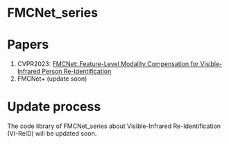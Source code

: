 # FMCNet_series

# Papers
1. CVPR2023: [FMCNet: Feature-Level Modality Compensation for Visible-Infrared Person Re-Identification](https://ieeexplore.ieee.org/document/9880449)
2. FMCNet+ (update soon)

# Update process
The code library of FMCNet_series about Visible-Infrared Re-Identification (VI-ReID) will be updated soon.